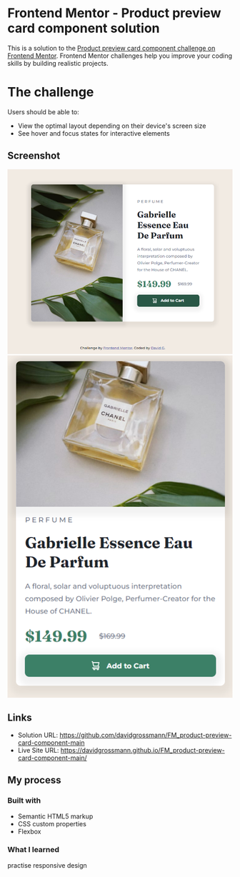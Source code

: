 # Frontend Mentor - Product preview card component solution

This is a solution to the [Product preview card component challenge on Frontend Mentor](https://www.frontendmentor.io/challenges/product-preview-card-component-GO7UmttRfa). Frontend Mentor challenges help you improve your coding skills by building realistic projects. 

# The challenge

Users should be able to:

- View the optimal layout depending on their device's screen size
- See hover and focus states for interactive elements

## Screenshot

![](./screenshot_01.png)
![](./screenshot_02.png)

## Links

- Solution URL: https://github.com/davidgrossmann/FM_product-preview-card-component-main
- Live Site URL: https://davidgrossmann.github.io/FM_product-preview-card-component-main/
## My process

### Built with

- Semantic HTML5 markup
- CSS custom properties
- Flexbox

### What I learned

practise responsive design
